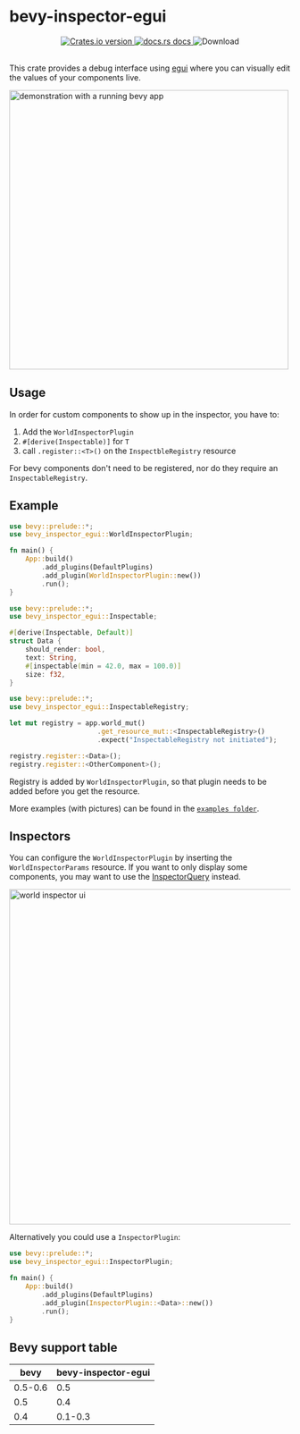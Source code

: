 # bevy-inspector-egui

<div align="center">
  <!-- Crates version -->
  <a href="https://crates.io/crates/bevy-inspector-egui">
    <img src="https://img.shields.io/crates/v/bevy-inspector-egui.svg?style=flat-square"
    alt="Crates.io version" />
  </a>
  <!-- docs.rs docs -->
  <a href="https://docs.rs/bevy-inspector-egui">
    <img src="https://img.shields.io/badge/docs-latest-blue.svg?style=flat-square"
      alt="docs.rs docs" />
  </a>
  <!-- License -->
    <img src="https://img.shields.io/crates/l/bevy-inspector-egui?style=flat-square"
      alt="Download" />
</div>
<br/>

This crate provides a debug interface using [egui](https://github.com/emilk/egui) where you can visually edit the values of your components live.

<img src="./docs/inspector.jpg" alt="demonstration with a running bevy app" width="500"/>

## Usage

In order for custom components to show up in the inspector, you have to:

1. Add the `WorldInspectorPlugin`
2. `#[derive(Inspectable)]` for `T`
3. call `.register::<T>()` on the `InspectbleRegistry` resource

For bevy components don't need to be registered, nor do they require an `InspectableRegistry`.

## Example

```rust
use bevy::prelude::*;
use bevy_inspector_egui::WorldInspectorPlugin;

fn main() {
    App::build()
        .add_plugins(DefaultPlugins)
        .add_plugin(WorldInspectorPlugin::new())
        .run();
}
```

```rust
use bevy::prelude::*;
use bevy_inspector_egui::Inspectable;

#[derive(Inspectable, Default)]
struct Data {
    should_render: bool,
    text: String,
    #[inspectable(min = 42.0, max = 100.0)]
    size: f32,
}
```

```rust
use bevy::prelude::*;
use bevy_inspector_egui::InspectableRegistry;

let mut registry = app.world_mut()
                      .get_resource_mut::<InspectableRegistry>()
                      .expect("InspectableRegistry not initiated");

registry.register::<Data>();
registry.register::<OtherComponent>();
```

Registry is added by `WorldInspectorPlugin`, so that plugin needs to be added before you get the resource.

More examples (with pictures) can be found in the [`examples folder`](examples).

## Inspectors

You can configure the `WorldInspectorPlugin` by inserting the `WorldInspectorParams` resource.
If you want to only display some components, you may want to use the [InspectorQuery](./examples/README.md#inspector-query-source) instead.

<img src="./docs/examples/world_inspector.png" alt="world inspector ui" width="600"/>

Alternatively you could use a `InspectorPlugin`:
```rust
use bevy::prelude::*;
use bevy_inspector_egui::InspectorPlugin;

fn main() {
    App::build()
        .add_plugins(DefaultPlugins)
        .add_plugin(InspectorPlugin::<Data>::new())
        .run();
}
```

## Bevy support table

| bevy    | bevy-inspector-egui |
| ------- | ------------------- |
| 0.5-0.6 | 0.5                 |
| 0.5     | 0.4                 |
| 0.4     | 0.1-0.3             |
